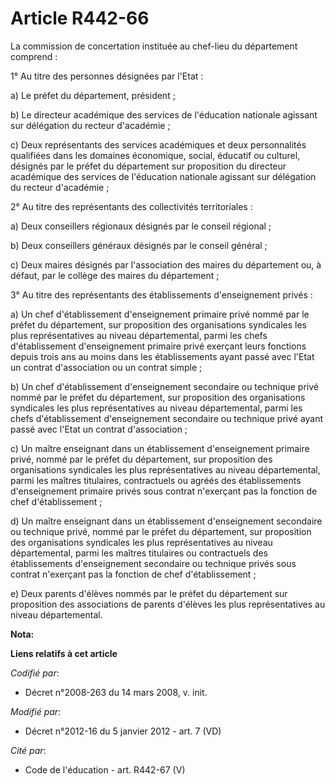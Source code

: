 # Article R442-66

La commission de concertation instituée au chef-lieu du département comprend : 

1° Au titre des personnes désignées par l'Etat : 

a) Le préfet du département, président ; 

b) Le directeur académique des services de l'éducation nationale agissant sur délégation du recteur d'académie ; 

c) Deux représentants des services académiques et deux personnalités qualifiées dans les domaines économique, social,
éducatif ou culturel, désignés par le préfet du département sur proposition du directeur académique des services de
l'éducation nationale agissant sur délégation du recteur d'académie ; 

2° Au titre des représentants des collectivités territoriales : 

a) Deux conseillers régionaux désignés par le conseil régional ; 

b) Deux conseillers généraux désignés par le conseil général ; 

c) Deux maires désignés par l'association des maires du département ou, à défaut, par le collège des maires du département ; 

3° Au titre des représentants des établissements d'enseignement privés : 

a) Un chef d'établissement d'enseignement primaire privé nommé par le préfet du département, sur proposition des
organisations syndicales les plus représentatives au niveau départemental, parmi les chefs d'établissement d'enseignement
primaire privé exerçant leurs fonctions depuis trois ans au moins dans les établissements ayant passé avec l'Etat un contrat
d'association ou un contrat simple ; 

b) Un chef d'établissement d'enseignement secondaire ou technique privé nommé par le préfet du département, sur proposition
des organisations syndicales les plus représentatives au niveau départemental, parmi les chefs d'établissement d'enseignement
secondaire ou technique privé ayant passé avec l'Etat un contrat d'association ; 

c) Un maître enseignant dans un établissement d'enseignement primaire privé, nommé par le préfet du département, sur
proposition des organisations syndicales les plus représentatives au niveau départemental, parmi les maîtres titulaires,
contractuels ou agréés des établissements d'enseignement primaire privés sous contrat n'exerçant pas la fonction de chef
d'établissement ; 

d) Un maître enseignant dans un établissement d'enseignement secondaire ou technique privé, nommé par le préfet du
département, sur proposition des organisations syndicales les plus représentatives au niveau départemental, parmi les maîtres
titulaires ou contractuels des établissements d'enseignement secondaire ou technique privés sous contrat n'exerçant pas la
fonction de chef d'établissement ; 

e) Deux parents d'élèves nommés par le préfet du département sur proposition des associations de parents d'élèves les plus
représentatives au niveau départemental.

**Nota:**



**Liens relatifs à cet article**

_Codifié par_:

  - Décret n°2008-263 du 14 mars 2008, v. init.

_Modifié par_:

  - Décret n°2012-16 du 5 janvier 2012 - art. 7 (VD)

_Cité par_:

  - Code de l'éducation - art. R442-67 (V)

